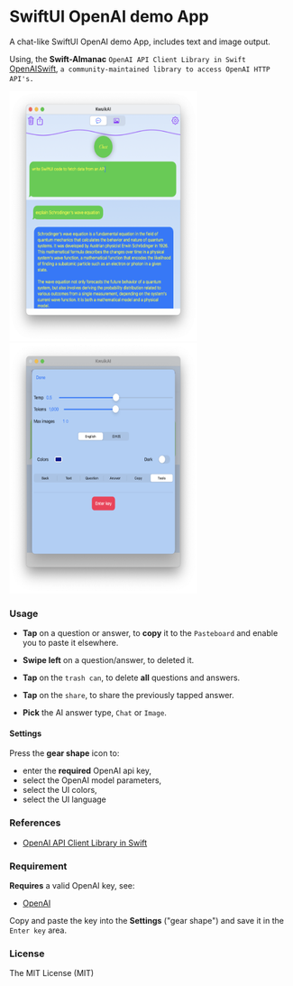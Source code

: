# SwiftUI OpenAI demo App

A chat-like SwiftUI OpenAI demo App, includes text and image output.

Using, the **Swift-Almanac** `OpenAI API Client Library in Swift`  [OpenAISwift](https://github.com/Swift-Almanac/OpenAISwift), 
`a community-maintained library to access OpenAI HTTP API's.`


<p float="left">
  <img src="Images/screen4.png" width="333"  height="444" />
    <img src="Images/screen3.png" width="333"  height="444" />
</p>


### Usage

-   **Tap** on a question or answer, to **copy** it to the `Pasteboard` and enable you to paste it elsewhere.
  
-   **Swipe left** on a question/answer, to deleted it.
  
-   **Tap** on the `trash can`, to delete **all** questions and answers. 

-   **Tap** on the `share`, to share the previously tapped answer. 

-   **Pick** the AI answer type, `Chat` or `Image`.


#### Settings

Press the **gear shape** icon to:

-   enter the **required** OpenAI api key,
-   select the OpenAI model parameters,
-   select the UI colors,
-   select the UI language
  
### References

-    [OpenAI API Client Library in Swift](https://github.com/Swift-Almanac/OpenAISwift)

### Requirement

**Requires** a valid OpenAI key, see:

-    [OpenAI](https://openai.com/)

Copy and paste the key into the **Settings** ("gear shape") and save it in the `Enter key` area.

### License

The MIT License (MIT)
